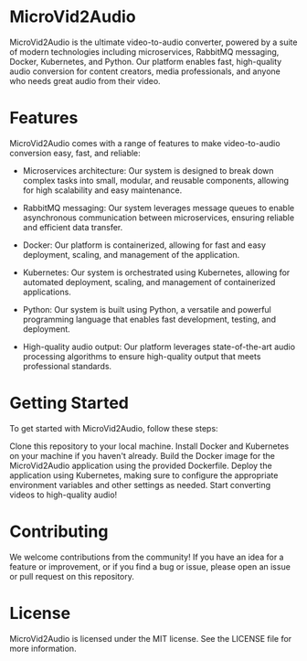 # MicroVid2Audio
MicroVid2Audio is the ultimate video-to-audio converter, powered by a suite of modern technologies including microservices, RabbitMQ messaging, Docker, Kubernetes, and Python. Our platform enables fast, high-quality audio conversion for content creators, media professionals, and anyone who needs great audio from their video.

# Features
MicroVid2Audio comes with a range of features to make video-to-audio conversion easy, fast, and reliable:

* Microservices architecture: Our system is designed to break down complex tasks into small, modular, and reusable components, allowing for high scalability and easy maintenance.

* RabbitMQ messaging: Our system leverages message queues to enable asynchronous communication between microservices, ensuring reliable and efficient data transfer.

* Docker: Our platform is containerized, allowing for fast and easy deployment, scaling, and management of the application.

* Kubernetes: Our system is orchestrated using Kubernetes, allowing for automated deployment, scaling, and management of containerized applications.

* Python: Our system is built using Python, a versatile and powerful programming language that enables fast development, testing, and deployment.

* High-quality audio output: Our platform leverages state-of-the-art audio processing algorithms to ensure high-quality output that meets professional standards.

# Getting Started
To get started with MicroVid2Audio, follow these steps:

Clone this repository to your local machine.
Install Docker and Kubernetes on your machine if you haven't already.
Build the Docker image for the MicroVid2Audio application using the provided Dockerfile.
Deploy the application using Kubernetes, making sure to configure the appropriate environment variables and other settings as needed.
Start converting videos to high-quality audio!

# Contributing
We welcome contributions from the community! If you have an idea for a feature or improvement, or if you find a bug or issue, please open an issue or pull request on this repository.

# License
MicroVid2Audio is licensed under the MIT license. See the LICENSE file for more information.

